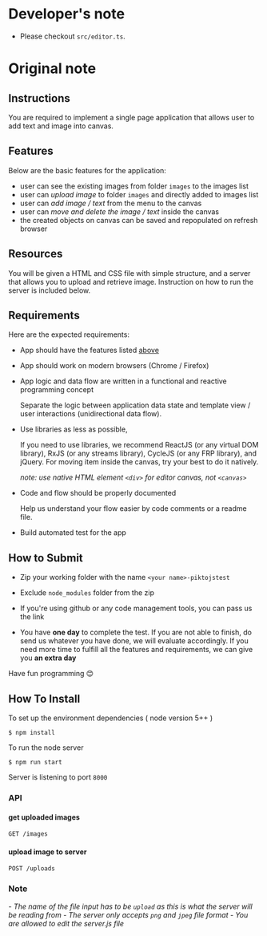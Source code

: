 # Developer's note
- Please checkout `src/editor.ts`.

# Original note

## Instructions

You are required to implement a single page application that allows user to add text and image into canvas.

## Features

Below are the basic features for the application:

- user can see the existing images from folder `images` to the images list
- user can *upload image* to folder `images` and directly added to images list
- user can *add image / text* from the menu to the canvas
- user can *move and delete the image / text* inside the canvas
- the created objects on canvas can be saved and repopulated on refresh browser

## Resources

You will be given a HTML and CSS file with simple structure, and a server that allows you to upload and retrieve image. Instruction on how to run the server is included below.

## Requirements

Here are the expected requirements:

- App should have the features listed [above](#features)

- App should work on modern browsers (Chrome / Firefox)

- App logic and data flow are written in a functional and reactive programming concept

    Separate the logic between application data state and template view / user interactions (unidirectional data flow).

- Use libraries as less as possible,

    If you need to use libraries, we recommend ReactJS (or any virtual DOM library), RxJS (or any streams library), CycleJS (or any FRP library), and jQuery.
    For moving item inside the canvas, try your best to do it natively.

    _note: use native HTML element `<div>` for editor canvas, not `<canvas>`_

- Code and flow should be properly documented

    Help us understand your flow easier by code comments or a readme file.

- Build automated test for the app


## How to Submit

- Zip your working folder with the name `<your name>-piktojstest`

- Exclude `node_modules` folder from the zip

- If you're using github or any code management tools, you can pass us the link

- You have **one day** to complete the test. If you are not able to finish, do send us whatever you have done, we will evaluate accordingly. If you need more time to fulfill all the features and requirements, we can give you **an extra day**

Have fun programming 😊

## How To Install

To set up the environment dependencies ( node version 5++ )

```
$ npm install
```

To run the node server

```
$ npm run start
```

Server is listening to port `8000`

### API

#### get uploaded images

```
GET /images
```

#### upload image to server

```
POST /uploads
```

### Note

_- The name of the file input has to be `upload` as this is what the server will be reading from_
_- The server only accepts `png` and `jpeg` file format_
_- You are allowed to edit the server.js file_
